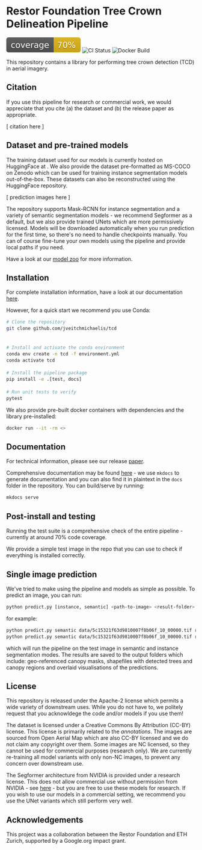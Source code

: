 # Restor Foundation Tree Crown Delineation Pipeline

![Coverage Status](coverage-badge.svg)
![CI Status](https://github.com/jveitchmichaelis/tcd/actions/workflows/python-test.yml/badge.svg)
![Docker Build](https://github.com/jveitchmichaelis/tcd/actions/workflows/docker.yml/badge.svg)

This repository contains a library for performing tree crown detection (TCD) in aerial imagery.

## Citation

If you use this pipeline for research or commercial work, we would appreciate that you cite (a) the dataset and (b) the release paper as appropriate.

[ citation here ]

## Dataset and pre-trained models

The training dataset used for our models is currently hosted on HuggingFace at [](). We also provide the dataset pre-formatted as MS-COCO on Zenodo which can be used for training instance segmentation models out-of-the-box. These datasets can also be reconstructed using the HuggingFace repository.

[ prediction images here ]

The repository supports Mask-RCNN for instance segmentation and a variety of semantic segmentation models - we recommend Segformer as a default, but we also provide trained UNets which are more permissively licensed. Models will be downloaded automatically when you run prediction for the first time, so there's no need to handle checkpoints manually. You can of course fine-tune your own models using the pipeline and provide local paths if you need.

Have a look at our [model zoo]() for more information.

## Installation

For complete installation information, have a look at our documentation [here]().

However, for a quick start we recommend you use Conda:

```bash
# Clone the repository
git clone github.com/jveitchmichaelis/tcd


# Install and activate the conda environment
conda env create -n tcd -f environment.yml
conda activate tcd

# Install the pipeline package
pip install -e .[test, docs]

# Run unit tests to verify
pytest
```

We also provide pre-built docker containers with dependencies and the library pre-installed:

```bash
docker run --it -rm <>
```


## Documentation

For technical information, please see our release [paper]().

Comprehensive documentation may be found [here]() - we use `mkdocs` to generate documentation and you can also find it in plaintext in the `docs` folder in the repository. You can build/serve by running:

```bash
mkdocs serve
```

## Post-install and testing

Running the test suite is a comprehensive check of the entire pipeline - currently at around 70% code coverage.

We provide a simple test image in the repo that you can use to check if everything is installed correctly.

## Single image prediction

We've tried to make using the pipeline and models as simple as possible. To predict an image, you can run:

```bash
python predict.py [instance, semantic] <path-to-image> <result-folder>
```

for example:

```bash
python predict.py semantic data/5c15321f63d9810007f8b06f_10_00000.tif results_semantic
python predict.py semantic data/5c15321f63d9810007f8b06f_10_00000.tif results_instance
```

which will run the pipeline on the test image in semantic and instance segmentation modes. The results are saved to the output folders which include: geo-referenced canopy masks, shapefiles with detected trees and canopy regions and overlaid visualisations of the predictions.

## License

This repository is released under the Apache-2 license which permits a wide variety of downstream uses. While you do not have to, we politely request that you acknowldege the code and/or models if you use them!

The dataset is licensed under a Creative Commons By Attribution (CC-BY) license. This license is primarily related to the _annotations_. The images are sourced from Open Aerial Map which are also CC-BY licensed and we do not claim any copyright over them. Some images are NC licensed, so they cannot be used for commercial purposes (research only). We are currently re-training all model variants with only non-NC images, to prevent any concern over downstream use.

The Segformer architecture from NVIDIA is provided under a research license. This does not allow commercial use without permission from NVIDIA - see [here](https://www.nvidia.com/en-us/research/inquiries/) - but you are free to use these models for research. If you wish to use our models in a commercial setting, we recommend you use the UNet variants which still perform very well.

## Acknowledgements

This project was a collaboration between the Restor Foundation and ETH Zurich, supported by a Google.org impact grant. 